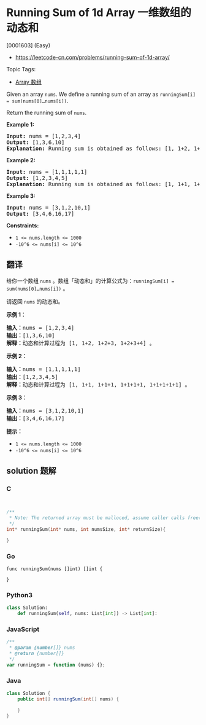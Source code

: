 # Running Sum of 1d Array 一维数组的动态和

[0001603] (Easy)

- https://leetcode-cn.com/problems/running-sum-of-1d-array/

Topic Tags:

- [Array 数组](https://leetcode-cn.com/tag/array/)

Given an array `nums`. We define a running sum of an array as `runningSum[i] = sum(nums[0]…nums[i])`.

Return the running sum of `nums`.

**Example 1:**

<pre><strong>Input:</strong> nums = [1,2,3,4]
<strong>Output:</strong> [1,3,6,10]
<strong>Explanation:</strong> Running sum is obtained as follows: [1, 1+2, 1+2+3, 1+2+3+4].</pre>

**Example 2:**

<pre><strong>Input:</strong> nums = [1,1,1,1,1]
<strong>Output:</strong> [1,2,3,4,5]
<strong>Explanation:</strong> Running sum is obtained as follows: [1, 1+1, 1+1+1, 1+1+1+1, 1+1+1+1+1].</pre>

**Example 3:**

<pre><strong>Input:</strong> nums = [3,1,2,10,1]
<strong>Output:</strong> [3,4,6,16,17]
</pre>

**Constraints:**

- `1 <= nums.length <= 1000`
- `-10^6 <= nums[i] <= 10^6`

## 翻译

给你一个数组 `nums` 。数组「动态和」的计算公式为：`runningSum[i] = sum(nums[0]…nums[i])` 。

请返回 `nums` 的动态和。

**示例 1：**

<pre><strong>输入：</strong>nums = [1,2,3,4]
<strong>输出：</strong>[1,3,6,10]
<strong>解释：</strong>动态和计算过程为 [1, 1+2, 1+2+3, 1+2+3+4] 。</pre>

**示例 2：**

<pre><strong>输入：</strong>nums = [1,1,1,1,1]
<strong>输出：</strong>[1,2,3,4,5]
<strong>解释：</strong>动态和计算过程为 [1, 1+1, 1+1+1, 1+1+1+1, 1+1+1+1+1] 。</pre>

**示例 3：**

<pre><strong>输入：</strong>nums = [3,1,2,10,1]
<strong>输出：</strong>[3,4,6,16,17]
</pre>

**提示：**

- `1 <= nums.length <= 1000`
- `-10^6 <= nums[i] <= 10^6`

## solution 题解

### C

```c


/**
 * Note: The returned array must be malloced, assume caller calls free().
 */
int* runningSum(int* nums, int numsSize, int* returnSize){

}
```

### Go

```golang
func runningSum(nums []int) []int {

}
```

### Python3

```python
class Solution:
    def runningSum(self, nums: List[int]) -> List[int]:
```

### JavaScript

```javascript
/**
 * @param {number[]} nums
 * @return {number[]}
 */
var runningSum = function (nums) {};
```

### Java

```java
class Solution {
    public int[] runningSum(int[] nums) {

    }
}
```
